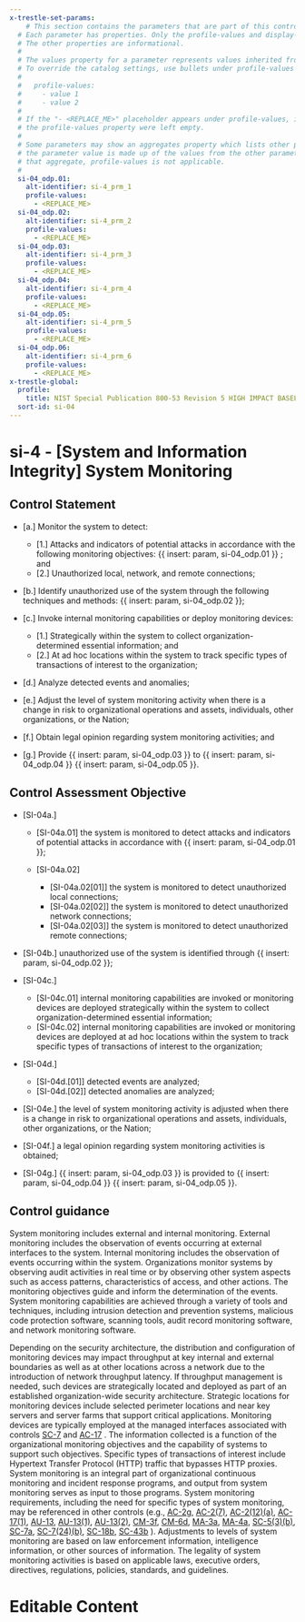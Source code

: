 ```yaml
---
x-trestle-set-params:
    # This section contains the parameters that are part of this control.
  # Each parameter has properties. Only the profile-values and display-name properties are editable.
  # The other properties are informational.
  #
  # The values property for a parameter represents values inherited from the OSCAL catalog.
  # To override the catalog settings, use bullets under profile-values as shown below:
  #
  #   profile-values:
  #     - value 1
  #     - value 2
  #
  # If the "- <REPLACE_ME>" placeholder appears under profile-values, it is the same as if
  # the profile-values property were left empty.
  #
  # Some parameters may show an aggregates property which lists other parameters. This means
  # the parameter value is made up of the values from the other parameters. For parameters
  # that aggregate, profile-values is not applicable.
  #
  si-04_odp.01:
    alt-identifier: si-4_prm_1
    profile-values:
      - <REPLACE_ME>
  si-04_odp.02:
    alt-identifier: si-4_prm_2
    profile-values:
      - <REPLACE_ME>
  si-04_odp.03:
    alt-identifier: si-4_prm_3
    profile-values:
      - <REPLACE_ME>
  si-04_odp.04:
    alt-identifier: si-4_prm_4
    profile-values:
      - <REPLACE_ME>
  si-04_odp.05:
    alt-identifier: si-4_prm_5
    profile-values:
      - <REPLACE_ME>
  si-04_odp.06:
    alt-identifier: si-4_prm_6
    profile-values:
      - <REPLACE_ME>
x-trestle-global:
  profile:
    title: NIST Special Publication 800-53 Revision 5 HIGH IMPACT BASELINE
  sort-id: si-04
---
```


# si-4 - \[System and Information Integrity\] System Monitoring

## Control Statement

- \[a.\] Monitor the system to detect:

  - \[1.\] Attacks and indicators of potential attacks in accordance with the following monitoring objectives: {{ insert: param, si-04_odp.01 }} ; and
  - \[2.\] Unauthorized local, network, and remote connections;

- \[b.\] Identify unauthorized use of the system through the following techniques and methods: {{ insert: param, si-04_odp.02 }};

- \[c.\] Invoke internal monitoring capabilities or deploy monitoring devices:

  - \[1.\] Strategically within the system to collect organization-determined essential information; and
  - \[2.\] At ad hoc locations within the system to track specific types of transactions of interest to the organization;

- \[d.\] Analyze detected events and anomalies;

- \[e.\] Adjust the level of system monitoring activity when there is a change in risk to organizational operations and assets, individuals, other organizations, or the Nation;

- \[f.\] Obtain legal opinion regarding system monitoring activities; and

- \[g.\] Provide {{ insert: param, si-04_odp.03 }} to {{ insert: param, si-04_odp.04 }} {{ insert: param, si-04_odp.05 }}.

## Control Assessment Objective

- \[SI-04a.\]

  - \[SI-04a.01\] the system is monitored to detect attacks and indicators of potential attacks in accordance with {{ insert: param, si-04_odp.01 }};
  - \[SI-04a.02\]

    - \[SI-04a.02[01]\] the system is monitored to detect unauthorized local connections;
    - \[SI-04a.02[02]\] the system is monitored to detect unauthorized network connections;
    - \[SI-04a.02[03]\] the system is monitored to detect unauthorized remote connections;

- \[SI-04b.\] unauthorized use of the system is identified through {{ insert: param, si-04_odp.02 }};

- \[SI-04c.\]

  - \[SI-04c.01\] internal monitoring capabilities are invoked or monitoring devices are deployed strategically within the system to collect organization-determined essential information;
  - \[SI-04c.02\] internal monitoring capabilities are invoked or monitoring devices are deployed at ad hoc locations within the system to track specific types of transactions of interest to the organization;

- \[SI-04d.\]

  - \[SI-04d.[01]\] detected events are analyzed;
  - \[SI-04d.[02]\] detected anomalies are analyzed;

- \[SI-04e.\] the level of system monitoring activity is adjusted when there is a change in risk to organizational operations and assets, individuals, other organizations, or the Nation;

- \[SI-04f.\] a legal opinion regarding system monitoring activities is obtained;

- \[SI-04g.\] {{ insert: param, si-04_odp.03 }} is provided to {{ insert: param, si-04_odp.04 }} {{ insert: param, si-04_odp.05 }}.

## Control guidance

System monitoring includes external and internal monitoring. External monitoring includes the observation of events occurring at external interfaces to the system. Internal monitoring includes the observation of events occurring within the system. Organizations monitor systems by observing audit activities in real time or by observing other system aspects such as access patterns, characteristics of access, and other actions. The monitoring objectives guide and inform the determination of the events. System monitoring capabilities are achieved through a variety of tools and techniques, including intrusion detection and prevention systems, malicious code protection software, scanning tools, audit record monitoring software, and network monitoring software.

Depending on the security architecture, the distribution and configuration of monitoring devices may impact throughput at key internal and external boundaries as well as at other locations across a network due to the introduction of network throughput latency. If throughput management is needed, such devices are strategically located and deployed as part of an established organization-wide security architecture. Strategic locations for monitoring devices include selected perimeter locations and near key servers and server farms that support critical applications. Monitoring devices are typically employed at the managed interfaces associated with controls [SC-7](#sc-7) and [AC-17](#ac-17) . The information collected is a function of the organizational monitoring objectives and the capability of systems to support such objectives. Specific types of transactions of interest include Hypertext Transfer Protocol (HTTP) traffic that bypasses HTTP proxies. System monitoring is an integral part of organizational continuous monitoring and incident response programs, and output from system monitoring serves as input to those programs. System monitoring requirements, including the need for specific types of system monitoring, may be referenced in other controls (e.g., [AC-2g](#ac-2_smt.g), [AC-2(7)](#ac-2.7), [AC-2(12)(a)](#ac-2.12_smt.a), [AC-17(1)](#ac-17.1), [AU-13](#au-13), [AU-13(1)](#au-13.1), [AU-13(2)](#au-13.2), [CM-3f](#cm-3_smt.f), [CM-6d](#cm-6_smt.d), [MA-3a](#ma-3_smt.a), [MA-4a](#ma-4_smt.a), [SC-5(3)(b)](#sc-5.3_smt.b), [SC-7a](#sc-7_smt.a), [SC-7(24)(b)](#sc-7.24_smt.b), [SC-18b](#sc-18_smt.b), [SC-43b](#sc-43_smt.b) ). Adjustments to levels of system monitoring are based on law enforcement information, intelligence information, or other sources of information. The legality of system monitoring activities is based on applicable laws, executive orders, directives, regulations, policies, standards, and guidelines.

# Editable Content

<!-- Make additions and edits below -->
<!-- The above represents the contents of the control as received by the profile, prior to additions. -->
<!-- If the profile makes additions to the control, they will appear below. -->
<!-- The above markdown may not be edited but you may edit the content below, and/or introduce new additions to be made by the profile. -->
<!-- If there is a yaml header at the top, parameter values may be edited. Use --set-parameters to incorporate the changes during assembly. -->
<!-- The content here will then replace what is in the profile for this control, after running profile-assemble. -->
<!-- The current profile has no added parts for this control, but you may add new ones here. -->
<!-- Each addition must have a heading either of the form ## Control my_addition_name -->
<!-- or ## Part a. (where the a. refers to one of the control statement labels.) -->
<!-- "## Control" parts are new parts added after the statement part. -->
<!-- "## Part" parts are new parts added into the top-level statement part with that label. -->
<!-- Subparts may be added with nested hash levels of the form ### My Subpart Name -->
<!-- underneath the parent ## Control or ## Part being added -->
<!-- See https://ibm.github.io/compliance-trestle/tutorials/ssp_profile_catalog_authoring/ssp_profile_catalog_authoring for guidance. -->
